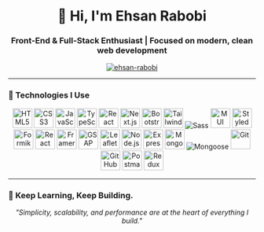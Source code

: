 <h1 align="center">👋 Hi, I'm Ehsan Rabobi</h1>
<h3 align="center">Front-End & Full-Stack Enthusiast | Focused on modern, clean web development</h3>

<p align="center">
  <a href="https://github.com/Ehsan-Rabobi">
    <img src="https://komarev.com/ghpvc/?username=ehsan-rabobi&label=Profile%20views&color=0e75b6&style=flat" alt="ehsan-rabobi" />
  </a>
</p>

---

### 🧠 Technologies I Use

<p align="center">
  <!-- Languages -->
  <img src="https://cdn.jsdelivr.net/gh/devicons/devicon/icons/html5/html5-original.svg" title="HTML5" width="40" height="40"/>
  <img src="https://cdn.jsdelivr.net/gh/devicons/devicon/icons/css3/css3-original.svg" title="CSS3" width="40" height="40"/>
  <img src="https://cdn.jsdelivr.net/gh/devicons/devicon/icons/javascript/javascript-original.svg" title="JavaScript" width="40" height="40"/>
  <img src="https://cdn.jsdelivr.net/gh/devicons/devicon/icons/typescript/typescript-original.svg" title="TypeScript" width="40" height="40"/>

  <!-- Frontend -->
  <img src="https://cdn.jsdelivr.net/gh/devicons/devicon/icons/react/react-original.svg" title="React" width="40" height="40"/>
  <img src="https://cdn.jsdelivr.net/gh/devicons/devicon/icons/nextjs/nextjs-original.svg" title="Next.js" width="40" height="40"/>
  <img src="https://cdn.jsdelivr.net/gh/devicons/devicon/icons/bootstrap/bootstrap-original.svg" title="Bootstrap" width="40" height="40"/>
  <img src="https://www.vectorlogo.zone/logos/tailwindcss/tailwindcss-icon.svg" title="Tailwind CSS" width="40" height="40"/>
  <img src="https://img.shields.io/badge/Sass-hotpink?logo=sass&logoColor=white&style=flat-square" title="Sass"/>
  <img src="https://mui.com/static/logo.png" title="MUI" width="40" height="40"/>
  <img src="https://styled-components.com/logo.png" title="Styled Components" width="40" height="40"/>
  <img src="https://avatars.githubusercontent.com/u/1908285?s=200&v=4" title="Formik" width="40" height="40"/>
  <img src="https://raw.githubusercontent.com/yjose/reactjs-popup/master/docs/logo.png" title="React Hook Form" width="40" height="40"/>
  <img src="https://www.vectorlogo.zone/logos/framer/framer-icon.svg" title="Framer Motion" width="40" height="40"/>
  <img src="https://avatars.githubusercontent.com/u/57648142?s=200&v=4" title="GSAP" width="40" height="40"/>
  <img src="https://img.icons8.com/ios/50/leaflet.png" title="Leaflet" width="40" height="40"/>

  <!-- Backend -->
  <img src="https://cdn.jsdelivr.net/gh/devicons/devicon/icons/nodejs/nodejs-original.svg" title="Node.js" width="40" height="40"/>
  <img src="https://cdn.jsdelivr.net/gh/devicons/devicon/icons/express/express-original.svg" title="Express.js" width="40" height="40"/>

  <!-- Database -->
  <img src="https://cdn.jsdelivr.net/gh/devicons/devicon/icons/mongodb/mongodb-original.svg" title="MongoDB" width="40" height="40"/>
  <img src="https://img.icons8.com/external-tal-revivo-shadow-tal-revivo/32/external-mongoose-a-mongodb-object-modeling-tool-designed-to-work-in-an-asynchronous-environment-logo-shadow-tal-revivo.png" title="Mongoose"/>

  <!-- Tools -->
  <img src="https://cdn.jsdelivr.net/gh/devicons/devicon/icons/git/git-original.svg" title="Git" width="40" height="40"/>
  <img src="https://cdn.jsdelivr.net/gh/devicons/devicon/icons/github/github-original.svg" title="GitHub" width="40" height="40"/>
  <img src="https://www.vectorlogo.zone/logos/getpostman/getpostman-icon.svg" title="Postman" width="40" height="40"/>
  <img src="https://redux.js.org/img/redux.svg" title="Redux" width="40" height="40"/>
</p>

---

### 🌱 Keep Learning, Keep Building.

<p align="center">
  <em>"Simplicity, scalability, and performance are at the heart of everything I build."</em>
</p>
